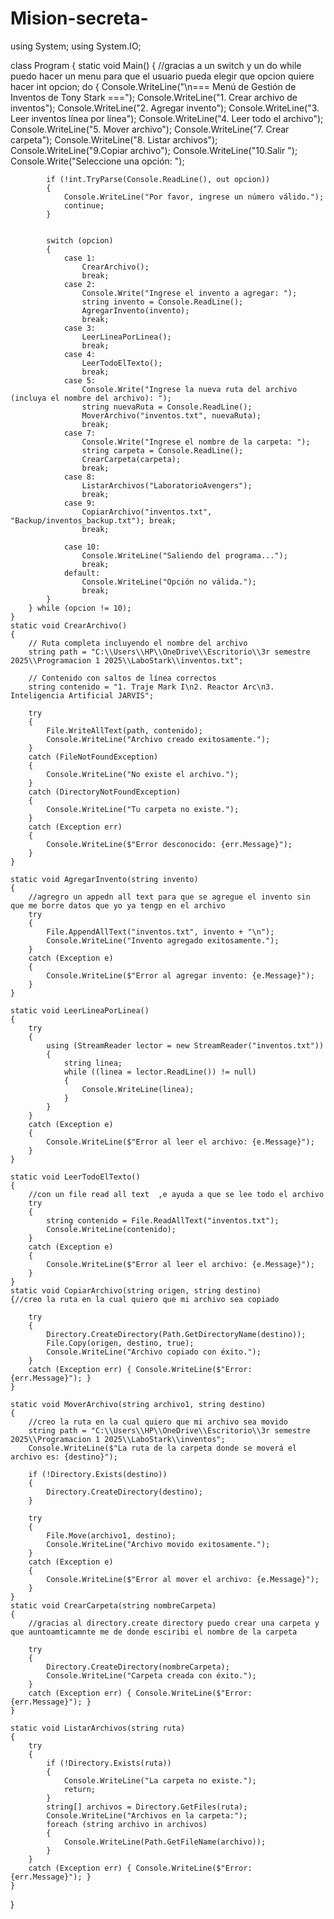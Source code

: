 # Mision-secreta-

using System;
using System.IO;

class Program
{
    static void Main()
    {
        //gracias a un switch y un do while puedo hacer un menu para que el usuario pueda elegir que opcion quiere hacer
        int opcion;
        do
        {
            Console.WriteLine("\n=== Menú de Gestión de Inventos de Tony Stark ===");
            Console.WriteLine("1. Crear archivo de inventos");
            Console.WriteLine("2. Agregar invento");
            Console.WriteLine("3. Leer inventos línea por línea");
            Console.WriteLine("4. Leer todo el archivo");
            Console.WriteLine("5. Mover archivo");
            Console.WriteLine("7. Crear carpeta");
            Console.WriteLine("8. Listar archivos");
            Console.WriteLine("9.Copiar archivo");
            Console.WriteLine("10.Salir ");
            Console.Write("Seleccione una opción: ");
           

            if (!int.TryParse(Console.ReadLine(), out opcion))
            {
                Console.WriteLine("Por favor, ingrese un número válido.");
                continue;
            }

           
            switch (opcion)
            {
                case 1:
                    CrearArchivo();
                    break;
                case 2:
                    Console.Write("Ingrese el invento a agregar: ");
                    string invento = Console.ReadLine();
                    AgregarInvento(invento);
                    break;
                case 3:
                    LeerLineaPorLinea();
                    break;
                case 4:
                    LeerTodoElTexto();
                    break;
                case 5:
                    Console.Write("Ingrese la nueva ruta del archivo (incluya el nombre del archivo): ");
                    string nuevaRuta = Console.ReadLine();
                    MoverArchivo("inventos.txt", nuevaRuta);
                    break;
                case 7:
                    Console.Write("Ingrese el nombre de la carpeta: ");
                    string carpeta = Console.ReadLine();
                    CrearCarpeta(carpeta);
                    break;
                case 8:
                    ListarArchivos("LaboratorioAvengers");
                    break;
                case 9:
                    CopiarArchivo("inventos.txt", "Backup/inventos_backup.txt"); break;
                    break;

                case 10:
                    Console.WriteLine("Saliendo del programa...");
                    break;
                default:
                    Console.WriteLine("Opción no válida.");
                    break;
            }
        } while (opcion != 10);
    }
    static void CrearArchivo()
    {
        // Ruta completa incluyendo el nombre del archivo
        string path = "C:\\Users\\HP\\OneDrive\\Escritorio\\3r semestre 2025\\Programacion 1 2025\\LaboStark\\inventos.txt";

        // Contenido con saltos de línea correctos
        string contenido = "1. Traje Mark I\n2. Reactor Arc\n3. Inteligencia Artificial JARVIS";

        try
        {
            File.WriteAllText(path, contenido);
            Console.WriteLine("Archivo creado exitosamente.");
        }
        catch (FileNotFoundException)
        {
            Console.WriteLine("No existe el archivo.");
        }
        catch (DirectoryNotFoundException)
        {
            Console.WriteLine("Tu carpeta no existe.");
        }
        catch (Exception err)
        {
            Console.WriteLine($"Error desconocido: {err.Message}");
        }
    }

    static void AgregarInvento(string invento)
    {
        //agregro un appedn all text para que se agregue el invento sin que me borre datos que yo ya tengp en el archivo
        try
        {
            File.AppendAllText("inventos.txt", invento + "\n");
            Console.WriteLine("Invento agregado exitosamente.");
        }
        catch (Exception e)
        {
            Console.WriteLine($"Error al agregar invento: {e.Message}");
        }
    }

    static void LeerLineaPorLinea()
    {
        try
        {
            using (StreamReader lector = new StreamReader("inventos.txt"))
            {
                string linea;
                while ((linea = lector.ReadLine()) != null)
                {
                    Console.WriteLine(linea);
                }
            }
        }
        catch (Exception e)
        {
            Console.WriteLine($"Error al leer el archivo: {e.Message}");
        }
    }

    static void LeerTodoElTexto()
    {
        //con un file read all text  ,e ayuda a que se lee todo el archivo 
        try
        {
            string contenido = File.ReadAllText("inventos.txt");
            Console.WriteLine(contenido);
        }
        catch (Exception e)
        {
            Console.WriteLine($"Error al leer el archivo: {e.Message}");
        }
    }
    static void CopiarArchivo(string origen, string destino)
    {//creo la ruta en la cual quiero que mi archivo sea copiado

        try
        {
            Directory.CreateDirectory(Path.GetDirectoryName(destino));
            File.Copy(origen, destino, true);
            Console.WriteLine("Archivo copiado con éxito.");
        }
        catch (Exception err) { Console.WriteLine($"Error: {err.Message}"); }
    }

    static void MoverArchivo(string archivo1, string destino)
    {
        //creo la ruta en la cual quiero que mi archivo sea movido
        string path = "C:\\Users\\HP\\OneDrive\\Escritorio\\3r semestre 2025\\Programacion 1 2025\\LaboStark\\inventos";
        Console.WriteLine($"La ruta de la carpeta donde se moverá el archivo es: {destino}");

        if (!Directory.Exists(destino))
        {
            Directory.CreateDirectory(destino);
        }

        try
        {
            File.Move(archivo1, destino);
            Console.WriteLine("Archivo movido exitosamente.");
        }
        catch (Exception e)
        {
            Console.WriteLine($"Error al mover el archivo: {e.Message}");
        }
    }
    static void CrearCarpeta(string nombreCarpeta)
    {
        //gracias al directory.create directory puedo crear una carpeta y que auntoamticamnte me de donde esciribi el nombre de la carpeta

        try
        {
            Directory.CreateDirectory(nombreCarpeta);
            Console.WriteLine("Carpeta creada con éxito.");
        }
        catch (Exception err) { Console.WriteLine($"Error: {err.Message}"); }
    }

    static void ListarArchivos(string ruta)
    {
        try
        {
            if (!Directory.Exists(ruta))
            {
                Console.WriteLine("La carpeta no existe.");
                return;
            }
            string[] archivos = Directory.GetFiles(ruta);
            Console.WriteLine("Archivos en la carpeta:");
            foreach (string archivo in archivos)
            {
                Console.WriteLine(Path.GetFileName(archivo));
            }
        }
        catch (Exception err) { Console.WriteLine($"Error: {err.Message}"); }
    }


}



